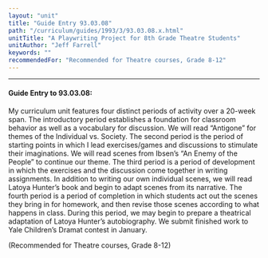 ```yaml
---
layout: "unit"
title: "Guide Entry 93.03.08"
path: "/curriculum/guides/1993/3/93.03.08.x.html"
unitTitle: "A Playwriting Project for 8th Grade Theatre Students"
unitAuthor: "Jeff Farrell"
keywords: ""
recommendedFor: "Recommended for Theatre courses, Grade 8-12"
---
```

<body>
<hr/>
<h4>
Guide Entry to 93.03.08:
</h4>
My curriculum unit features four distinct periods of activity over a 20-week span. The introductory period establishes a foundation for classroom behavior as well as a vocabulary for discussion. We will read “Antigone” for themes of the Individual vs. Society. The second period is the period of starting points in which I lead exercises/games and discussions to stimulate their imaginations. We will read scenes from Ibsen’s “An Enemy of the People” to continue our theme. The third period is a period of development in which the exercises and the discussion come together in writing assignments. In addition to writing our own individual scenes, we will read Latoya Hunter’s book and begin to adapt scenes from its narrative. The fourth period is a period of completion in which students act out the scenes they bring in for homework, and then revise those scenes according to what happens in class. During this period, we may begin to prepare a theatrical adaptation of Latoya Hunter’s autobiography. We submit finished work to Yale Children’s Dramat contest in January.
<p>
(Recommended for Theatre courses, Grade 8-12)
</p>
</body>